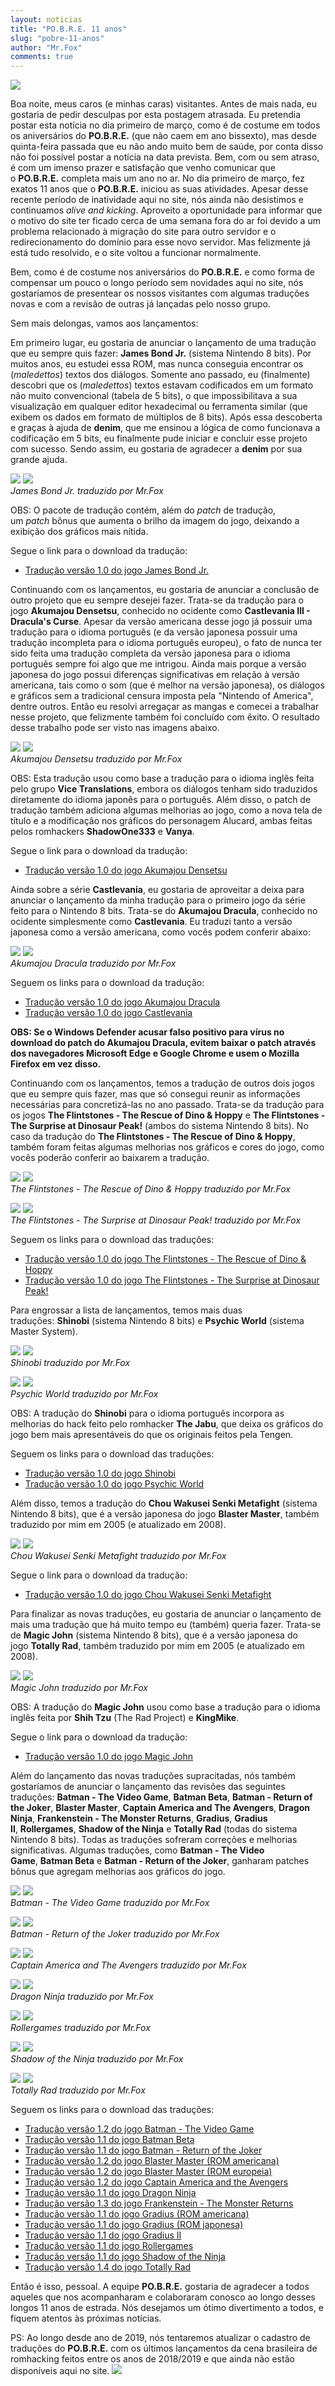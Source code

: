 ```yaml
---
layout: noticias
title: "PO.B.R.E. 11 anos"
slug: "pobre-11-anos"
author: "Mr.Fox"
comments: true
---
```

![](//web.archive.org/web/20200928103531im_/http://www.romhackers.org/imagens/outros/POBRE_11_ano.jpg)

Boa noite, meus caros (e minhas caras) visitantes. Antes de mais nada, eu gostaria de pedir desculpas por esta postagem atrasada. Eu pretendia postar esta notícia no dia primeiro de março, como é de costume em todos os aniversários do **PO.B.R.E.** (que não caem em ano bissexto), mas desde quinta-feira passada que eu não ando muito bem de saúde, por conta disso não foi possível postar a notícia na data prevista. Bem, com ou sem atraso, é com um imenso prazer e satisfação que venho comunicar que o **PO.B.R.E.** completa mais um ano no ar. No dia primeiro de março, fez exatos 11 anos que o **PO.B.R.E.** iniciou as suas atividades. Apesar desse recente período de inatividade aqui no site, nós ainda não desistimos e continuamos *alive and kicking*. Aproveito a oportunidade para informar que o motivo do site ter ficado cerca de uma semana fora do ar foi devido a um problema relacionado à migração do site para outro servidor e o redirecionamento do domínio para esse novo servidor. Mas felizmente já está tudo resolvido, e o site voltou a funcionar normalmente.

Bem, como é de costume nos aniversários do **PO.B.R.E.** e como forma de compensar um pouco o longo período sem novidades aqui no site, nós gostaríamos de presentear os nossos visitantes com algumas traduções novas e com a revisão de outras já lançadas pelo nosso grupo.

Sem mais delongas, vamos aos lançamentos:

Em primeiro lugar, eu gostaria de anunciar o lançamento de uma tradução que eu sempre quis fazer: **James Bond Jr.** (sistema Nintendo 8 bits). Por muitos anos, eu estudei essa ROM, mas nunca conseguia encontrar os (*maledettos*) textos dos diálogos. Somente ano passado, eu (finalmente) descobri que os (*maledettos*) textos estavam codificados em um formato não muito convencional (tabela de 5 bits), o que impossibilitava a sua visualização em qualquer editor hexadecimal ou ferramenta similar (que exibem os dados em formato de múltiplos de 8 bits). Após essa descoberta e graças à ajuda de **denim**, que me ensinou a lógica de como funcionava a codificação em 5 bits, eu finalmente pude iniciar e concluir esse projeto com sucesso. Sendo assim, eu gostaria de agradecer a **denim** por sua grande ajuda.

![](//web.archive.org/web/20200928103531im_/http://www.romhackers.org/imagens/traducoes/[NES]%20James%20Bond%20Jr%20-%20POBRE%20-%201.png) ![](//web.archive.org/web/20200928103531im_/http://www.romhackers.org/imagens/traducoes/[NES]%20James%20Bond%20Jr%20-%20POBRE%20-%202.png)\
*James Bond Jr. traduzido por Mr.Fox*

OBS: O pacote de tradução contém, além do *patch* de tradução, um *patch* bônus que aumenta o brilho da imagem do jogo, deixando a exibição dos gráficos mais nítida.

Segue o link para o download da tradução:

-   [Tradução versão 1.0 do jogo James Bond Jr.](//web.archive.org/web/20200928103531/http://romhackers.org/modules/PDdownloads/singlefile.php?cid=22&lid=1407)

Continuando com os lançamentos, eu gostaria de anunciar a conclusão de outro projeto que eu sempre desejei fazer. Trata-se da tradução para o jogo **Akumajou Densetsu**, conhecido no ocidente como **Castlevania III - Dracula's Curse**. Apesar da versão americana desse jogo já possuir uma tradução para o idioma português (e da versão japonesa possuir uma tradução incompleta para o idioma português europeu), o fato de nunca ter sido feita uma tradução completa da versão japonesa para o idioma português sempre foi algo que me intrigou. Ainda mais porque a versão japonesa do jogo possui diferenças significativas em relação à versão americana, tais como o som (que é melhor na versão japonesa), os diálogos e gráficos sem a tradicional censura imposta pela "Nintendo of America", dentre outros. Então eu resolvi arregaçar as mangas e comecei a trabalhar nesse projeto, que felizmente também foi concluído com êxito. O resultado desse trabalho pode ser visto nas imagens abaixo.

![](//web.archive.org/web/20200928103531im_/http://www.romhackers.org/imagens/traducoes/[NES]%20Akumajou%20Densetsu%20-%20POBRE%20-%201.png) ![](//web.archive.org/web/20200928103531im_/http://www.romhackers.org/imagens/traducoes/[NES]%20Akumajou%20Densetsu%20-%20POBRE%20-%203.png)\
*Akumajou Densetsu traduzido por Mr.Fox*

OBS: Esta tradução usou como base a tradução para o idioma inglês feita pelo grupo **Vice Translations**, embora os diálogos tenham sido traduzidos diretamente do idioma japonês para o português. Além disso, o patch de tradução também adiciona algumas melhorias ao jogo, como a nova tela de título e a modificação nos gráficos do personagem Alucard, ambas feitas pelos romhackers **ShadowOne333** e **Vanya**.

Segue o link para o download da tradução:

-   [Tradução versão 1.0 do jogo Akumajou Densetsu](//web.archive.org/web/20200928103531/http://romhackers.org/modules/PDdownloads/singlefile.php?cid=22&lid=1406)

Ainda sobre a série **Castlevania**, eu gostaria de aproveitar a deixa para anunciar o lançamento da minha tradução para o primeiro jogo da série feito para o Nintendo 8 bits. Trata-se do **Akumajou Dracula**, conhecido no ocidente simplesmente como **Castlevania**. Eu traduzi tanto a versão japonesa como a versão americana, como vocês podem conferir abaixo:

![](//web.archive.org/web/20200928103531im_/http://www.romhackers.org/imagens/traducoes/[NES]%20Akumajou%20Dracula%20-%20POBRE%20-%201.png) ![](//web.archive.org/web/20200928103531im_/http://www.romhackers.org/imagens/traducoes/[NES]%20Akumajou%20Dracula%20-%20POBRE%20-%202.png)\
*Akumajou Dracula traduzido por Mr.Fox*

Seguem os links para o download da tradução:

-   [Tradução versão 1.0 do jogo Akumajou Dracula](//web.archive.org/web/20200928103531/http://romhackers.org/modules/PDdownloads/singlefile.php?cid=22&lid=1400)
-   [Tradução versão 1.0 do jogo Castlevania](//web.archive.org/web/20200928103531/http://romhackers.org/modules/PDdownloads/singlefile.php?cid=22&lid=1401)

**OBS: Se o Windows Defender acusar falso positivo para vírus no download do patch do Akumajou Dracula, evitem baixar o patch através dos navegadores Microsoft Edge e Google Chrome e usem o Mozilla Firefox em vez disso.**

Continuando com os lançamentos, temos a tradução de outros dois jogos que eu sempre quis fazer, mas que só consegui reunir as informações necessárias para concretizá-las no ano passado. Trata-se da tradução para os jogos **The Flintstones - The Rescue of Dino & Hoppy** e **The Flintstones - The Surprise at Dinosaur Peak!** (ambos do sistema Nintendo 8 bits). No caso da tradução do **The Flintstones - The Rescue of Dino & Hoppy**, também foram feitas algumas melhorias nos gráficos e cores do jogo, como vocês poderão conferir ao baixarem a tradução.

![](//web.archive.org/web/20200928103531im_/http://www.romhackers.org/imagens/traducoes/[NES]%20The%20Flintstones%20-%20POBRE%20-%201.png) ![](//web.archive.org/web/20200928103531im_/http://www.romhackers.org/imagens/traducoes/[NES]%20The%20Flintstones%20-%20POBRE%20-%203.png)\
*The Flintstones - The Rescue of Dino & Hoppy traduzido por Mr.Fox*

![](//web.archive.org/web/20200928103531im_/http://www.romhackers.org/imagens/traducoes/[NES]%20The%20Flintstones%20-%20The%20Surprise%20at%20Dinosaur%20Peak%20-%20POBRE%20-%201.png) ![](//web.archive.org/web/20200928103531im_/http://www.romhackers.org/imagens/traducoes/[NES]%20The%20Flintstones%20-%20The%20Surprise%20at%20Dinosaur%20Peak%20-%20POBRE%20-%202.png)\
*The Flintstones - The Surprise at Dinosaur Peak! traduzido por Mr.Fox*

Seguem os links para o download das traduções:

-   [Tradução versão 1.0 do jogo The Flintstones - The Rescue of Dino & Hoppy](//web.archive.org/web/20200928103531/http://romhackers.org/modules/PDdownloads/singlefile.php?cid=22&lid=1405)
-   [Tradução versão 1.0 do jogo The Flintstones - The Surprise at Dinosaur Peak!](//web.archive.org/web/20200928103531/http://romhackers.org/modules/PDdownloads/singlefile.php?cid=22&lid=1404)

Para engrossar a lista de lançamentos, temos mais duas traduções: **Shinobi** (sistema Nintendo 8 bits) e **Psychic World** (sistema Master System).

![](//web.archive.org/web/20200928103531im_/http://www.romhackers.org/imagens/traducoes/[NES]%20Shinobi%20-%20POBRE%20-%201.png) ![](//web.archive.org/web/20200928103531im_/http://www.romhackers.org/imagens/traducoes/[NES]%20Shinobi%20-%20POBRE%20-%202.png)\
*Shinobi traduzido por Mr.Fox*

![](//web.archive.org/web/20200928103531im_/http://www.romhackers.org/imagens/traducoes/[SMS]%20Psychic%20World%20-%20POBRE%20-%201.png) ![](//web.archive.org/web/20200928103531im_/http://www.romhackers.org/imagens/traducoes/[SMS]%20Psychic%20World%20-%20POBRE%20-%202.png)\
*Psychic World traduzido por Mr.Fox*

OBS: A tradução do **Shinobi** para o idioma português incorpora as melhorias do hack feito pelo romhacker **The Jabu**, que deixa os gráficos do jogo bem mais apresentáveis do que os originais feitos pela Tengen.

Seguem os links para o download das traduções:

-   [Tradução versão 1.0 do jogo Shinobi](//web.archive.org/web/20200928103531/http://romhackers.org/modules/PDdownloads/singlefile.php?cid=22&lid=1397)
-   [Tradução versão 1.0 do jogo Psychic World](//web.archive.org/web/20200928103531/http://romhackers.org/modules/PDdownloads/singlefile.php?cid=20&lid=1402)

Além disso, temos a tradução do **Chou Wakusei Senki Metafight** (sistema Nintendo 8 bits), que é a versão japonesa do jogo **Blaster Master**, também traduzido por mim em 2005 (e atualizado em 2008).

![](//web.archive.org/web/20200928103531im_/http://www.romhackers.org/imagens/traducoes/[NES]%20Chou-Wakusei%20Senki%20-%20MetaFight%20-%20POBRE%20-%201.png) ![](//web.archive.org/web/20200928103531im_/http://www.romhackers.org/imagens/traducoes/[NES]%20Chou-Wakusei%20Senki%20-%20MetaFight%20-%20POBRE%20-%203.png)\
*Chou Wakusei Senki Metafight traduzido por Mr.Fox*

Segue o link para o download da tradução:

-   [Tradução versão 1.0 do jogo Chou Wakusei Senki Metafight](//web.archive.org/web/20200928103531/http://romhackers.org/modules/PDdownloads/singlefile.php?cid=22&lid=1399)

Para finalizar as novas traduções, eu gostaria de anunciar o lançamento de mais uma tradução que há muito tempo eu (também) queria fazer. Trata-se de **Magic John** (sistema Nintendo 8 bits), que é a versão japonesa do jogo **Totally Rad**, também traduzido por mim em 2005 (e atualizado em 2008).

![](//web.archive.org/web/20200928103531im_/http://www.romhackers.org/imagens/traducoes/[NES]%20Magic%20John%20-%20POBRE%20-%201.png) ![](//web.archive.org/web/20200928103531im_/http://www.romhackers.org/imagens/traducoes/[NES]%20Magic%20John%20-%20POBRE%20-%203.png)\
*Magic John traduzido por Mr.Fox*

OBS: A tradução do **Magic John** usou como base a tradução para o idioma inglês feita por **Shih Tzu** (The Rad Project) e **KingMike**.

Segue o link para o download da tradução:

-   [Tradução versão 1.0 do jogo Magic John](//web.archive.org/web/20200928103531/http://romhackers.org/modules/PDdownloads/singlefile.php?cid=22&lid=1403)

Além do lançamento das novas traduções supracitadas, nós também gostaríamos de anunciar o lançamento das revisões das seguintes traduções: **Batman - The Video Game**, **Batman Beta**, **Batman - Return of the Joker**, **Blaster Master**, **Captain America and The Avengers**, **Dragon Ninja**, **Frankenstein - The Monster Returns**, **Gradius**, **Gradius II**, **Rollergames**, **Shadow of the Ninja** e **Totally Rad** (todas do sistema Nintendo 8 bits). Todas as traduções sofreram correções e melhorias significativas. Algumas traduções, como **Batman - The Video Game**, **Batman Beta** e **Batman - Return of the Joker**, ganharam patches bônus que agregam melhorias aos gráficos do jogo.

![](//web.archive.org/web/20200928103531im_/http://www.romhackers.org/imagens/traducoes/[NES]%20Batman%20-%20POBRE%20-%201.png) ![](//web.archive.org/web/20200928103531im_/http://www.romhackers.org/imagens/traducoes/[NES]%20Batman%20-%20POBRE%20-%202.png)\
*Batman - The Video Game traduzido por Mr.Fox*

![](//web.archive.org/web/20200928103531im_/http://www.romhackers.org/imagens/traducoes/[NES]%20Batman%20-%20Return%20of%20the%20Joker%20-%20POBRE%20-%201.png) ![](//web.archive.org/web/20200928103531im_/http://www.romhackers.org/imagens/traducoes/[NES]%20Batman%20-%20Return%20of%20the%20Joker%20-%20POBRE%20-%203.png)\
*Batman - Return of the Joker traduzido por Mr.Fox*

![](//web.archive.org/web/20200928103531im_/http://www.romhackers.org/imagens/traducoes/[NES]%20Captain%20America%20-%20POBRE%20-%201.png) ![](//web.archive.org/web/20200928103531im_/http://www.romhackers.org/imagens/traducoes/[NES]%20Captain%20America%20-%20POBRE%20-%202.png)\
*Captain America and The Avengers traduzido por Mr.Fox*

![](//web.archive.org/web/20200928103531im_/http://www.romhackers.org/imagens/traducoes/[NES]%20Dragon%20Ninja%20-%20POBRE%20-%201.png) ![](//web.archive.org/web/20200928103531im_/http://www.romhackers.org/imagens/traducoes/[NES]%20Dragon%20Ninja%20-%20POBRE%20-%203.png)\
*Dragon Ninja traduzido por Mr.Fox*

![](//web.archive.org/web/20200928103531im_/http://www.romhackers.org/imagens/traducoes/[NES]%20Rollergames%20-%20POBRE%20-%201.png) ![](//web.archive.org/web/20200928103531im_/http://www.romhackers.org/imagens/traducoes/[NES]%20Rollergames%20-%20POBRE%20-%203.png)\
*Rollergames traduzido por Mr.Fox*

![](//web.archive.org/web/20200928103531im_/http://www.romhackers.org/imagens/traducoes/[NES]%20Shadow%20of%20the%20Ninja%20-%20POBRE%20-%201.png) ![](//web.archive.org/web/20200928103531im_/http://www.romhackers.org/imagens/traducoes/[NES]%20Shadow%20of%20the%20Ninja%20-%20POBRE%20-%202.png)\
*Shadow of the Ninja traduzido por Mr.Fox*

![](//web.archive.org/web/20200928103531im_/http://www.romhackers.org/imagens/traducoes/[NES]%20Totally%20Rad%20-%20POBRE%20-%201.png) ![](//web.archive.org/web/20200928103531im_/http://www.romhackers.org/imagens/traducoes/[NES]%20Totally%20Rad%20-%20POBRE%20-%203.png)\
*Totally Rad traduzido por Mr.Fox*

Seguem os links para o download das traduções:

-   [Tradução versão 1.2 do jogo Batman - The Video Game](//web.archive.org/web/20200928103531/http://romhackers.org/modules/PDdownloads/singlefile.php?cid=22&lid=640)
-   [Tradução versão 1.1 do jogo Batman Beta](//web.archive.org/web/20200928103531/http://romhackers.org/modules/PDdownloads/singlefile.php?cid=22&lid=943)
-   [Tradução versão 1.1 do jogo Batman - Return of the Joker](//web.archive.org/web/20200928103531/http://romhackers.org/modules/PDdownloads/singlefile.php?cid=22&lid=525)
-   [Tradução versão 1.2 do jogo Blaster Master (ROM americana)](//web.archive.org/web/20200928103531/http://romhackers.org/modules/PDdownloads/singlefile.php?cid=22&lid=18)
-   [Tradução versão 1.2 do jogo Blaster Master (ROM europeia)](//web.archive.org/web/20200928103531/http://romhackers.org/modules/PDdownloads/singlefile.php?cid=22&lid=17)
-   [Tradução versão 1.2 do jogo Captain America and the Avengers](//web.archive.org/web/20200928103531/http://romhackers.org/modules/PDdownloads/singlefile.php?cid=22&lid=61)
-   [Tradução versão 1.1 do jogo Dragon Ninja](//web.archive.org/web/20200928103531/http://romhackers.org/modules/PDdownloads/singlefile.php?cid=22&lid=1190)
-   [Tradução versão 1.3 do jogo Frankenstein - The Monster Returns](//web.archive.org/web/20200928103531/http://romhackers.org/modules/PDdownloads/singlefile.php?cid=22&lid=22)
-   [Tradução versão 1.1 do jogo Gradius (ROM americana)](//web.archive.org/web/20200928103531/http://romhackers.org/modules/PDdownloads/singlefile.php?cid=22&lid=23)
-   [Tradução versão 1.1 do jogo Gradius (ROM japonesa)](//web.archive.org/web/20200928103531/http://romhackers.org/modules/PDdownloads/singlefile.php?cid=22&lid=1398)
-   [Tradução versão 1.1 do jogo Gradius II](//web.archive.org/web/20200928103531/http://romhackers.org/modules/PDdownloads/singlefile.php?cid=22&lid=24)
-   [Tradução versão 1.1 do jogo Rollergames](//web.archive.org/web/20200928103531/http://romhackers.org/modules/PDdownloads/singlefile.php?cid=22&lid=25)
-   [Tradução versão 1.1 do jogo Shadow of the Ninja](//web.archive.org/web/20200928103531/http://romhackers.org/modules/PDdownloads/singlefile.php?cid=22&lid=28)
-   [Tradução versão 1.4 do jogo Totally Rad](//web.archive.org/web/20200928103531/http://romhackers.org/modules/PDdownloads/singlefile.php?cid=22&lid=30)

Então é isso, pessoal. A equipe **PO.B.R.E.** gostaria de agradecer a todos aqueles que nos acompanharam e colaboraram conosco ao longo desses longos 11 anos de estrada. Nós desejamos um ótimo divertimento a todos, e fiquem atentos às próximas notícias.

PS: Ao longo desde ano de 2019, nós tentaremos atualizar o cadastro de traduções do **PO.B.R.E.** com os últimos lançamentos da cena brasileira de romhacking feitos entre os anos de 2018/2019 e que ainda não estão disponíveis aqui no site. ![](//web.archive.org/web/20200928103531im_/http://romhackers.org/uploads/smil470474167631b.gif)
